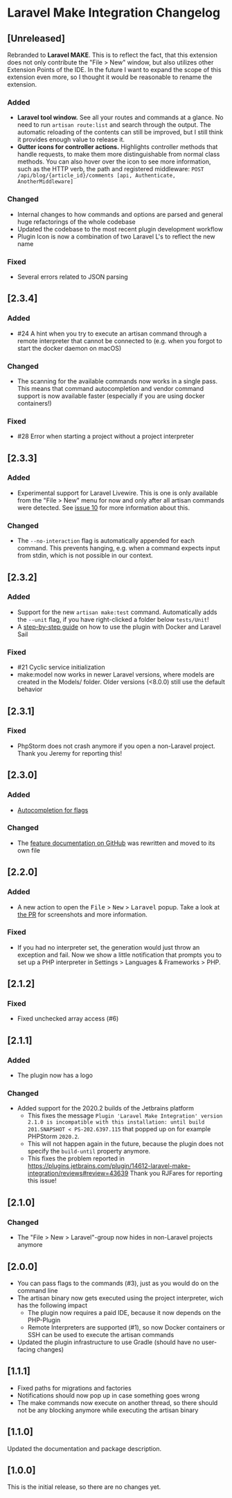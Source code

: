 # Laravel Make Integration Changelog

## [Unreleased]

Rebranded to **Laravel MAKE**. This is to reflect the fact, that this extension does not only contribute the "File > New" window, but also utilizes other Extension Points of the IDE. In the future I want to expand the scope of this extension even more, so I thought it would be reasonable to rename the extension.

### Added

- **Laravel tool window.** See all your routes and commands at a glance. No need to run `artisan route:list` and search through the output. The automatic reloading of the contents can still be improved, but I still think it provides enough value to release it.
- **Gutter icons for controller actions.** Highlights controller methods that handle requests, to make them more distinguishable from normal class methods. You can also hover over the icon to see more information, such as the HTTP verb, the path and registered middleware: `POST /api/blog/{article_id}/comments [api, Authenticate, AnotherMiddleware]`

### Changed

- Internal changes to how commands and options are parsed and general huge refactorings of the whole codebase
- Updated the codebase to the most recent plugin development workflow
- Plugin Icon is now a combination of two Laravel L's to reflect the new name

### Fixed

- Several errors related to JSON parsing

## [2.3.4]

### Added

- \#24 A hint when you try to execute an artisan command through a remote interpreter that cannot be connected to (e.g.
  when you forgot to start the docker daemon on macOS)

### Changed

- The scanning for the available commands now works in a single pass. This means that command autocompletion and vendor
  command support is now available faster (especially if you are using docker containers!)

### Fixed
- \#28 Error when starting a project without a project interpreter


## [2.3.3]

### Added
- Experimental support for Laravel Livewire. This is one is only available from the "File > New" menu for now and only 
  after all artisan commands were detected. See [issue 10](https://github.com/NiclasvanEyk/jetbrains-laravel-make-integration/issues/10) for more information about this.

### Changed
- The `--no-interaction` flag is automatically appended for each command. This prevents hanging, e.g. when a command 
  expects input from stdin, which is not possible in our context.

## [2.3.2]

### Added
- Support for the new `artisan make:test` command. Automatically adds the `--unit` flag, if you have 
  right-clicked a folder below `tests/Unit`!
- A [step-by-step guide](https://github.com/NiclasvanEyk/jetbrains-laravel-make-integration/tree/master/docs/setup_with_sail.md) on how to use the plugin with Docker and Laravel Sail

### Fixed
- \#21 Cyclic service initialization
- make:model now works in newer Laravel versions, where models are created in the Models/ folder. Older versions (<8.0.0) still use the default behavior

## [2.3.1]

### Fixed

- PhpStorm does not crash anymore if you open a non-Laravel project. Thank you Jeremy for reporting this!

## [2.3.0]

### Added

- [Autocompletion for flags](https://github.com/NiclasvanEyk/jetbrains-laravel-make-integration/blob/8e2e8d67075e5e4080ad4165f41b0f2c968bc180/features.md#%EF%B8%8F-flags)

### Changed

- The [feature documentation on GitHub](https://github.com/NiclasvanEyk/jetbrains-laravel-make-integration/blob/8e2e8d67075e5e4080ad4165f41b0f2c968bc180/features.md) was rewritten and moved to its own file

## [2.2.0]

### Added

- A new action to open the <kbd>File</kbd> > <kbd>New</kbd> > <kbd>Laravel</kbd> popup. Take a look at [the PR](https://github.com/NiclasvanEyk/jetbrains-laravel-make-integration/pull/8) for screenshots and more information.

### Fixed

- If you had no interpreter set, the generation would just throw an exception and fail. Now we show a little notification that prompts you to set up a PHP interpreter in Settings > Languages & Frameworks > PHP.

## [2.1.2]

### Fixed

- Fixed unchecked array access (#6)

## [2.1.1]

### Added

- The plugin now has a logo

### Changed

- Added support for the 2020.2 builds of the Jetbrains platform
  - This fixes the message `Plugin 'Laravel Make Integration' version 2.1.0 is incompatible with this installation: until build 201.SNAPSHOT < PS-202.6397.115`
    that popped up on for example PHPStorm `2020.2`. 
  - This will not happen again in the future, because the plugin does not specify the `build-until` property anymore. 
  - This fixes the problem reported in https://plugins.jetbrains.com/plugin/14612-laravel-make-integration/reviews#review=43639 Thank you RJFares for reporting this issue!

## [2.1.0]

### Changed

- The "File > New > Laravel"-group now hides in non-Laravel projects anymore

## [2.0.0]

- You can pass flags to the commands (#3), just as you would do on the command line
- The artisan binary now gets executed using the project interpreter, wich has the following impact
    - The plugin now requires a paid IDE, because it now depends on the PHP-Plugin
    - Remote Interpreters are supported (#1), so now Docker containers or SSH can be used to execute the artisan commands
- Updated the plugin infrastructure to use Gradle (should have no user-facing changes)

## [1.1.1]

- Fixed paths for migrations and factories
- Notifications should now pop up in case something goes wrong
- The make commands now execute on another thread, so there should not be any blocking anymore while executing the artisan binary

## [1.1.0]

Updated the documentation and package description.

## [1.0.0]

This is the initial release, so there are no changes yet.
